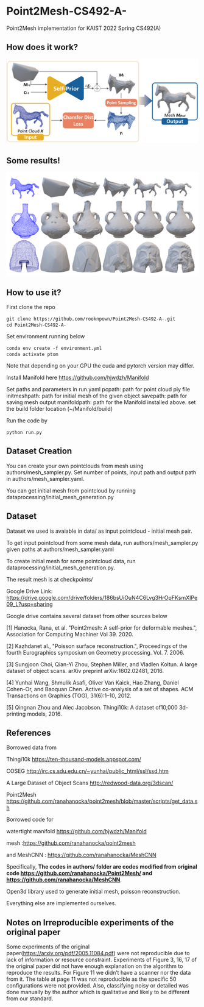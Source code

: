 # Point2Mesh-CS492-A-
Point2Mesh implementation for KAIST 2022 Spring CS492(A)
## How does it work?
![model](./images/point2mesh.PNG)
## Some results!
![results](./images/fig1.PNG)
## How to use it?
First clone the repo

```
git clone https://github.com/rooknpown/Point2Mesh-CS492-A-.git
cd Point2Mesh-CS492-A-
```
Set environment running below

```
conda env create -f environment.yml
conda activate ptom
```
Note that depending on your GPU the cuda and pytorch version may differ.

Install Manifold here
https://github.com/hjwdzh/Manifold


Set paths and parameters in run.yaml
pcpath: path for point cloud ply file
initmeshpath: path for initial mesh of the given object
savepath: path for saving mesh output 
manifoldpath: path for the Manifold installed above. set the build folder location (~/Manifold/build)

Run the code by

```
python run.py
```
## Dataset Creation
You can create your own pointclouds from mesh using authors/mesh_sampler.py. Set number of points, input path and output path in authors/mesh_sampler.yaml.

You can get initial mesh from pointcloud by running dataprocessing/initial_mesh_generation.py 

## Dataset
Dataset we used is avaiable in data/ as input pointcloud - initial mesh pair. 

To get input pointcloud from some mesh data, run authors/mesh_sampler.py given paths at authors/mesh_sampler.yaml

To create initial mesh for some pointcloud data, run dataprocessing/initial_mesh_generation.py.

The result mesh is at checkpoints/

Google Drive Link: https://drive.google.com/drive/folders/186bsUiOuN4C6Lvg3HrOpFKsmXIPe09_L?usp=sharing

Google drive contains several dataset from other sources below

[1] Hanocka, Rana, et al. "Point2mesh: A self-prior for deformable meshes.", Association for Computing Machiner Vol 39. 2020.

[2] Kazhdanet al., "Poisson surface reconstruction.", Proceedings of the fourth Eurographics symposium on Geometry processing. Vol. 7. 2006.

[3] Sungjoon Choi, Qian-Yi Zhou, Stephen Miller, and Vladlen Koltun. A large dataset of object scans. arXiv preprint arXiv:1602.02481, 2016.

[4] Yunhai Wang, Shmulik Asafi, Oliver Van Kaick, Hao Zhang, Daniel Cohen-Or, and Baoquan Chen. Active co-analysis of a set of shapes. ACM Transactions on Graphics (TOG), 31(6):1–10, 2012.

[5] Qingnan Zhou and Alec Jacobson. Thingi10k: A dataset of10,000 3d-printing models, 2016.

## References
Borrowed data from

Thingi10k https://ten-thousand-models.appspot.com/

COSEG http://irc.cs.sdu.edu.cn/~yunhai/public_html/ssl/ssd.htm

A Large Dataset of Object Scans http://redwood-data.org/3dscan/

Point2Mesh https://github.com/ranahanocka/point2mesh/blob/master/scripts/get_data.sh


Borrowed code for

watertight manifold https://github.com/hjwdzh/Manifold

mesh :https://github.com/ranahanocka/point2mesh

and MeshCNN : https://github.com/ranahanocka/MeshCNN

Specifically, **The codes in authors/ folder are codes modified from original code https://github.com/ranahanocka/Point2Mesh/ and https://github.com/ranahanocka/MeshCNN**.

Open3d library used to generate initial mesh, poisson reconstruction.

Everything else are implemented ourselves.

## Notes on Irreproducible experiments of the original paper
Some experiments of the original paper(https://arxiv.org/pdf/2005.11084.pdf) were not reproducible due to lack of information or resource constraint.
Experiments of Figure 3, 16, 17 of the original paper did not have enough explanation on the algorithm to reproduce the results. 
For Figure 11 we didn’t have a scanner nor the data from it. 
The table at page 11 was not reproducible as the specific 50 configurations were not provided.
Also, classifying noisy or detailed was done manually by the author which is qualitative and likely to be different from our standard.
